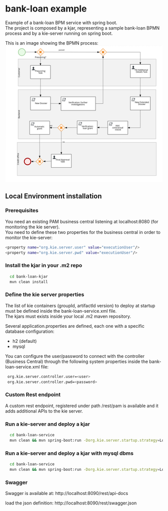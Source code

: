bank-loan example
=============================

Example of a bank-loan BPM service with spring boot.<br>
The project is composed by a kjar, representing a sample bank-loan BPMN process and by a kie-server running on spring boot.<br>

This is an image showing the BPMN process:
![ScreenShot 1](images/bankloan.bpmn.png)


## Local Environment installation

### Prerequisites

You need an existing PAM business central listening at localhost:8080 (for monitoring the kie server).<br>
You need to define these two properties for the business central in order to monitor the kie-server:
```bash
<property name="org.kie.server.user" value="executionUser"/>
<property name="org.kie.server.pwd" value="executionUser"/>
```

### Install the kjar in your .m2 repo

```bash
  cd bank-loan-kjar
  mvn clean install
```

### Define the kie server properties

The list of kie containers (groupId, artifactId version) to deploy at startup must be defined inside the bank-loan-service.xml file.<br>
The kjars must exists inside your local .m2 maven repository.

Several application.properties are defined, each one with a specific database configuration:
 - h2 (default)
 - mysql

You can configure the user/password to connect with the controller (Business Central) through the following system properties inside the bank-loan-service.xml file:

```bash
 org.kie.server.controller.user=<user>
 org.kie.server.controller.pwd=<password>
```

### Custom Rest endpoint

A custom rest endpoint, registered under path /rest/pam is available and it adds additional APIs to the kie server.

### Run a kie-server and deploy a kjar

```bash
  cd bank-loan-service
  mvn clean && mvn spring-boot:run -Dorg.kie.server.startup.strategy=LocalContainersStartupStrategy -Dspring-boot.run.profiles=h2 -Ph2
```

### Run a kie-server and deploy a kjar with mysql dbms

```bash
  cd bank-loan-service
  mvn clean && mvn spring-boot:run -Dorg.kie.server.startup.strategy=LocalContainersStartupStrategy -Dspring-boot.run.profiles=mysql -Pmysql
```


### Swagger

Swagger is available at:
http://localhost:8090/rest/api-docs

load the json definition:
http://localhost:8090/rest/swagger.json

